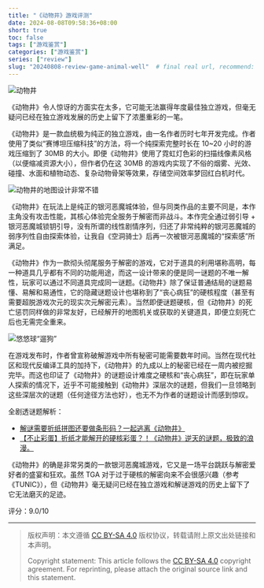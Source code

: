 ```yaml
---
title: "《动物井》游戏评测"
date: 2024-08-08T09:58:36+08:00
short: true
toc: false
tags: ["游戏鉴赏"]
categories: ["游戏鉴赏"]
series: ["review"] 
slug: "20240808-review-game-animal-well"  # final real url, recommend: start by date, follow lower case words with hyphen splitter. E.g., `20230316-text-title`
---
```


![动物井](/img/posts/20240808-a1.jpg "动物井")

《动物井》令人惊讶的方面实在太多，它可能无法赢得年度最佳独立游戏，但毫无疑问已经在独立游戏发展的历史上留下了浓墨重彩的一笔。

《动物井》是一款血统极为纯正的独立游戏，由一名作者历时七年开发完成。作者使用了类似“赛博坦压缩科技”的方法，将一个纯探索完整时长在 10~20 小时的游戏压缩到了 30MB 的大小。即便《动物井》使用了霓虹灯色彩的扫描线像素风格（以便缩减资源大小），但作者仍在这 30MB 的游戏内实现了不俗的烟雾、光效、碰撞、水面和植物动态、复杂动物骨架等效果，存储空间效率梦回红白机时代。

![动物井的地图设计非常不错](/img/posts/20240808-a2.jpg "动物井的地图设计非常不错")

《动物井》在玩法上是纯正的银河恶魔城体验，但与同类作品的主要不同是，本作主角没有攻击性能，其核心体验完全服务于解密而非战斗。本作完全通过弱引导 + 银河恶魔城锁钥引导，没有所谓的线性剧情序列，归还了非常纯粹的银河恶魔城的弱序列性自由探索体验，让我自《空洞骑士》后再一次被银河恶魔城的“探索感”所满足。

《动物井》作为一款彻头彻尾服务于解密的游戏，它对于道具的利用堪称高明，每一种道具几乎都有不同的功能用途，而这一设计带来的便是同一谜题的不唯一解性，玩家可以通过不同道具完成同一谜题。《动物井》除了保证普通结局的谜题易懂、易解和易通性，它的隐藏谜题设计也堪称到了“丧心病狂”的硬核程度（甚至有需要超脱游戏次元的现实次元解密元素）。当然即便谜题硬核，但《动物井》的死亡惩罚同样做的非常友好，已经解开的地图机关或获取的关键道具，即便立刻死亡后也无需完全重来。

![悠悠球“遛狗”](/img/posts/20240808-a3.jpg "悠悠球“遛狗”")

在游戏发布时，作者曾宣称破解游戏中所有秘密可能需要数年时间。当然在现代社区和现代反编译工具的加持下，《动物井》的九成以上的秘密已经在一周内被挖掘完毕。而这也印证了《动物井》的谜题设计难度之硬核和“丧心病狂”，即在玩家单人探索的情况下，近乎不可能接触到《动物井》深层次的谜题，但我们一旦领略到这些深层次的谜题（任何途径方法也好），也无不为作者的谜题设计而感到惊叹。

全剧透谜题解析：
- [解谜需要折纸拼图还要做条形码？一起逃离《动物井》](https://www.bilibili.com/video/BV1oS411N78A)
- [【不止彩蛋】折纸才能解开的硬核彩蛋？！《动物井》逆天的谜题，极致的浪漫。](https://www.bilibili.com/video/BV1XT421a7ru)

《动物井》的确是非常另类的一款银河恶魔城游戏，它又是一场平台跳跃与解密爱好者的盛宴和狂欢。虽然 TGA 对于过于硬核的解密向来不会很感兴趣（参考《TUNIC》），但《动物井》毫无疑问已经在独立游戏和解谜游戏的历史上留下了它无法磨灭的足迹。

评分：9.0/10

---

> 版权声明：本文遵循 [CC BY-SA 4.0](https://creativecommons.org/licenses/by-sa/4.0/deed.zh) 版权协议，转载请附上原文出处链接和本声明。
>
> Copyright statement: This article follows the [CC BY-SA 4.0](https://creativecommons.org/licenses/by-sa/4.0/deed.en) copyright agreement. For reprinting, please attach the original source link and this statement.
